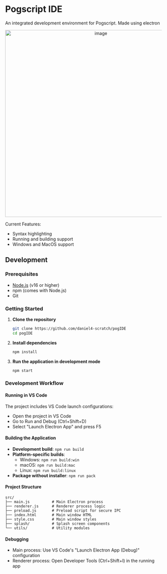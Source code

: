 # Pogscript IDE
An integrated development environment for Pogscript. Made using electron
<p align="center"><img width="600" alt="image" src="https://github.com/user-attachments/assets/a314378d-204d-4961-96c9-81099c8bcbff" /></p>

Current Features:
-   Syntax highlighting
-   Running and building support
-   Windows and MacOS support

## Development

### Prerequisites
- [Node.js](https://nodejs.org/) (v16 or higher)
- npm (comes with Node.js)
- Git

### Getting Started

1. **Clone the repository**
   ```bash
   git clone https://github.com/daniel4-scratch/pogIDE
   cd pogIDE
   ```

2. **Install dependencies**
   ```bash
   npm install
   ```

3. **Run the application in development mode**
   ```bash
   npm start
   ```

### Development Workflow

#### Running in VS Code
The project includes VS Code launch configurations:
- Open the project in VS Code
- Go to Run and Debug (Ctrl+Shift+D)
- Select "Launch Electron App" and press F5

#### Building the Application
- **Development build**: `npm run build`
- **Platform-specific builds**:
  - Windows: `npm run build:win`
  - macOS: `npm run build:mac`
  - Linux: `npm run build:linux`
- **Package without installer**: `npm run pack`

#### Project Structure
```
src/
├── main.js          # Main Electron process
├── renderer.js      # Renderer process logic
├── preload.js       # Preload script for secure IPC
├── index.html       # Main window HTML
├── style.css        # Main window styles
├── splash/          # Splash screen components
└── utils/           # Utility modules
```

#### Debugging
- Main process: Use VS Code's "Launch Electron App (Debug)" configuration
- Renderer process: Open Developer Tools (Ctrl+Shift+I) in the running app
